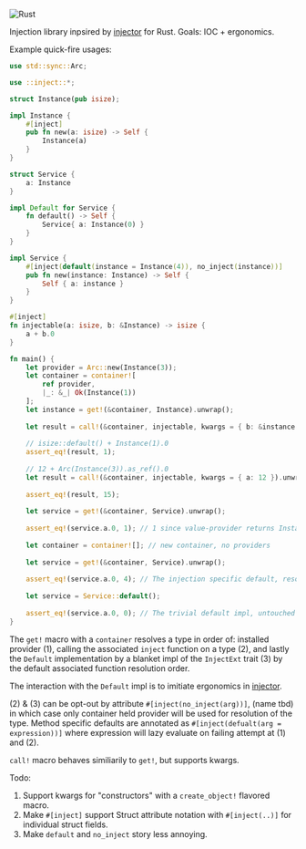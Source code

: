 ![Rust](https://github.com/tobni/inject-rs/workflows/Rust/badge.svg)

Injection library inpsired by [injector](https://github.com/alecthomas/injector) for Rust. Goals: IOC + ergonomics.

Example quick-fire usages:




```rust
use std::sync::Arc;

use ::inject::*;

struct Instance(pub isize);

impl Instance {
    #[inject]
    pub fn new(a: isize) -> Self {
        Instance(a)
    }
}

struct Service {
    a: Instance
}

impl Default for Service {
    fn default() -> Self {
        Service{ a: Instance(0) }
    }
}

impl Service {
    #[inject(default(instance = Instance(4)), no_inject(instance))]
    pub fn new(instance: Instance) -> Self {
        Self { a: instance }
    }
}

#[inject]
fn injectable(a: isize, b: &Instance) -> isize {
    a + b.0
}

fn main() {
    let provider = Arc::new(Instance(3));
    let container = container![
        ref provider,
        |_: &_| Ok(Instance(1))
    ];
    let instance = get!(&container, Instance).unwrap();
    
    let result = call!(&container, injectable, kwargs = { b: &instance }).unwrap();
    
    // isize::default() + Instance(1).0
    assert_eq!(result, 1);
    
    // 12 + Arc(Instance(3)).as_ref().0
    let result = call!(&container, injectable, kwargs = { a: 12 }).unwrap();
    
    assert_eq!(result, 15);
    
    let service = get!(&container, Service).unwrap();
    
    assert_eq!(service.a.0, 1); // 1 since value-provider returns Instance(1)
    
    let container = container![]; // new container, no providers
    
    let service = get!(&container, Service).unwrap();
    
    assert_eq!(service.a.0, 4); // The injection specific default, resolved since no provider for Instance
    
    let service = Service::default();
    
    assert_eq!(service.a.0, 0); // The trivial default impl, untouched
}
```

The `get!` macro with a `container` resolves a type in order of: installed provider (1), calling the associated `inject` function on a type (2), and lastly the `Default` implementation by a blanket impl of the `InjectExt` trait (3) by the default associated function resolution order.

The interaction with the `Default` impl is to imitiate ergonomics in [injector](https://github.com/alecthomas/injector).

(2) & (3) can be opt-out by attribute `#[inject(no_inject(arg))]`, (name tbd) in which case only container held provider will be used for resolution of the type. Method specific defaults are annotated as `#[inject(defualt(arg = expression))]` where expression will lazy evaluate on failing attempt at (1) and (2).

`call!` macro behaves similiarily to `get!`, but supports kwargs.

Todo:
1. Support kwargs for "constructors" with a `create_object!` flavored macro.
2. Make `#[inject]` support Struct attribute notation with `#[inject(..)]` for individual struct fields. 
3. Make `default` and `no_inject` story less annoying.
